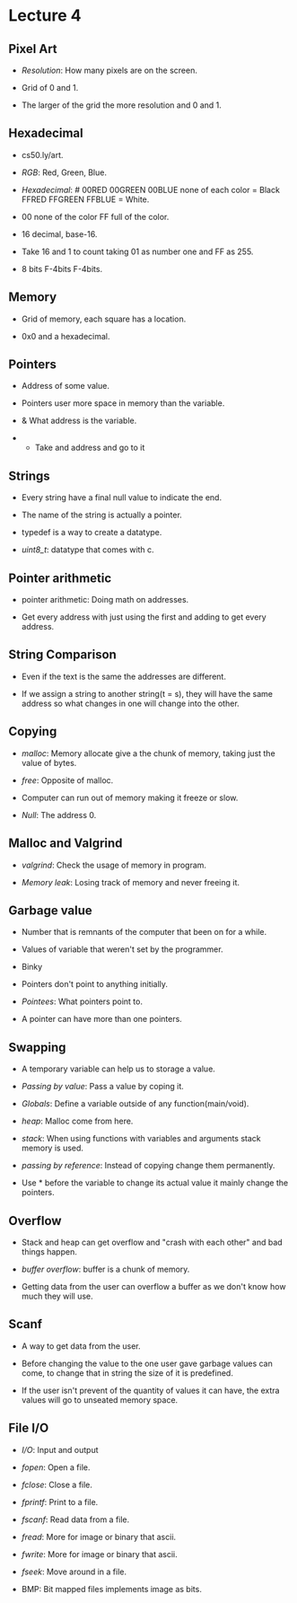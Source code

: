 # Lecture 4

## Pixel Art

- *Resolution*: How many pixels are on the screen.

- Grid of 0 and 1.

- The larger of the grid the more resolution and 0 and 1.

## Hexadecimal

- cs50.ly/art.

- *RGB*: Red, Green, Blue.

- *Hexadecimal*: # 00RED 00GREEN 00BLUE none of each color = Black
  FFRED FFGREEN FFBLUE = White.

- 00 none of the color FF full of the color.

- 16 decimal, base-16.

- Take 16 and 1 to count taking 01 as number one and FF as 255.

- 8 bits F-4bits F-4bits.

## Memory

- Grid of memory, each square has a location.

- 0x0 and a hexadecimal.

## Pointers

- Address of some value.

- Pointers user more space in memory than the variable.

- & What address is the variable.

- * Take and address and go to it


## Strings

- Every string have a final null value to indicate the end.

- The name of the string is actually a pointer.

- typedef is a way to create a datatype.

- *uint8_t*: datatype that comes with c.


## Pointer arithmetic

- pointer arithmetic: Doing math on addresses.

- Get every address with just using the first and adding to get every address.

## String Comparison

- Even if the text is the same the addresses are different.

- If we assign a string to another string(t = s), they will have the same address
  so what changes in one will change into the other.

## Copying

- *malloc*: Memory allocate give a the chunk of memory, taking just the value of bytes.

- *free*: Opposite of malloc.

- Computer can run out of memory making it freeze or slow.

- *Null*: The address 0.

## Malloc and Valgrind

- *valgrind*: Check the usage of memory in program.

- *Memory leak*: Losing track of memory and never freeing it.

## Garbage value

- Number that is remnants of the computer that been on for a while.

- Values of variable that weren't set by the programmer.

- Binky

- Pointers don't point to anything initially.

- *Pointees*: What pointers point to.

- A pointer can have more than one pointers.

## Swapping

- A temporary variable can help us to storage a value.

- *Passing by value*: Pass a value by coping it.

- *Globals*: Define a variable outside of any function(main/void).

- *heap*: Malloc come from here.

- *stack*: When using functions with variables and arguments stack memory is used.

- *passing by reference*: Instead of copying change them permanently.

- Use * before the variable to change its actual value it mainly change the pointers.

## Overflow

- Stack and heap can get overflow and "crash with each other" and bad things happen.

- *buffer overflow*: buffer is a chunk of memory.

- Getting data from the user can overflow a buffer as we don't know how much they
  will use.

## Scanf

- A way to get data from the user. 

- Before changing the value to the one user gave garbage values can come,
  to change that in string the size of it is predefined.

- If the user isn't prevent of the quantity of values it can have,
  the extra values will go to unseated memory space.

## File I/O

- *I/O*: Input and output

- *fopen*: Open a file.

- *fclose*: Close a file.

- *fprintf*: Print to a file.

- *fscanf*: Read data from a file.

- *fread*: More for image or binary that ascii.

- *fwrite*: More for image or binary that ascii.

- *fseek*: Move around in a file.

- BMP: Bit mapped files implements image as bits.